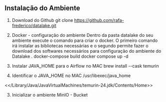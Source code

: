 ## Instalação do Ambiente


1) Download do Github
git clone https://github.com/rafa-frederico/datalake.git

2) Docker - configuração do ambiente
 Dentro da pasta datalake do seu ambiente execute o comando para criar o docker. O primeiro comando irá instalar as bibliotecas necessárias e o segundo permite fazer o download dos softwares necessários para configuração do ambiente do Datalake .
  docker-compose build 
  docker compose up -d

3) Instalar JAVA_HOME para o Airflow no MAC
brew install --cask temurin

4) Identificar o JAVA_HOME no MAC
/usr/libexec/java_home

<</Library/Java/JavaVirtualMachines/temurin-24.jdk/Contents/Home>>



3) Inicializar o ambiente 
MinIO - Bucket 



